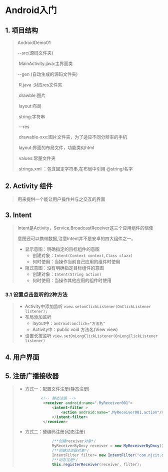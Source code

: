 # Android入门

## 1. 项目结构

> AndroidDemo01
>
>    --src(源码文件夹)
>
> ​            MainActivity.java:主界面类
>
>    --gen (自动生成的源码文件夹)
>
> ​           R.java  :对应res文件夹
>
> ​           drawble:图片
>
> ​            layout:布局
>
> ​            string:字符串
>
> ​    --res
>
> ​              drawable-xxx:图片文件夹，为了适应不同分辨率的手机
>
> ​             layout:界面的布局文件，功能类似html
>
> ​            values:常量文件夹
>
> ​                        strings.xml ：包含固定字符串,在布局中引用 @string/名字
>

## 2. Activity 组件

> 用来提供一个能让用户操作并与之交互的界面

## 3. Intent

> Intent是Activity，Service,BroadcastReceiver这三个应用组件的信使
>
> 意图还可以携带数据,注意Intent并不是安卓的四大组件之一。
>
> * 显示意图：明确指定的目标组件的意图
>   * 创建对象：`Intent(Context context,Class clazz)`
>   * 何时使用：当操作当前自己应用的组件时使用
> * 隐式意图：没有明确指定目标组件的意图
>   * 创建对象：`Intent(String action)`
>   * 何时使用：当操作其他应用的组件时使用

### 3.1 设置点击监听的2种方法

> * Activity中添加监听 `view.setonClickListener(OnClickListener listener);`
> * 布局添加监听
>   * layout中：`android:onclick="方法名"`
>   * Activity中：public void 方法名(View view)
> * 设置长按监听  `view.setOnLongClickListener(OnLongClickListener listener)`

## 4. 用户界面

## 5. 注册广播接收器

> * 方式一：配置文件注册(静态注册)
>
>   ```xml
>          <!-- 静态注册 -->
>           <receiver android:name=".MyReceiver001">
>               <intent-filter >
>                   <action android:name=".MyReceiver001.action"/>
>               </intent-filter>
>           </receiver>
>   ```
>
> * 方式二：硬编码注册(动态注册)
>
>   ```java
>               /**创建receiver对象*/
>   			MyReceiverByDncy receiver = new MyReceiverByDncy();
>   			/**创建过滤器对象*/
>   			IntentFilter filter= new IntentFilter("com.njcit.demo.MyReceiverByStatic.action");
>   			/**动态注册*/
>   			this.registerReceiver(receiver, filter);
>   ```

